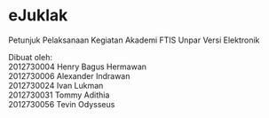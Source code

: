 eJuklak
=======

Petunjuk Pelaksanaan Kegiatan Akademi FTIS Unpar Versi Elektronik

Dibuat oleh:  
2012730004 Henry Bagus Hermawan  
2012730006 Alexander Indrawan  
2012730024 Ivan Lukman  
2012730031 Tommy Adithia  
2012730056 Tevin Odysseus  
